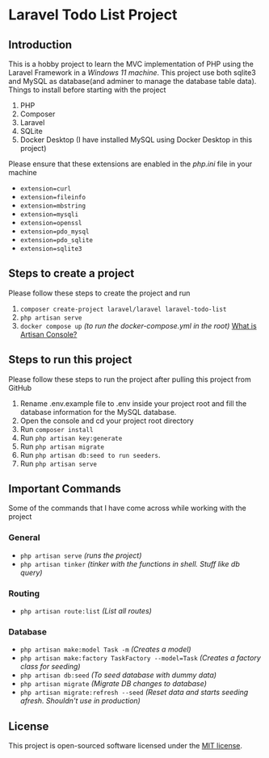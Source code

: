 # Laravel Todo List Project

## Introduction

This is a hobby project to learn the MVC implementation of PHP using the Laravel Framework in a *Windows 11 machine*. This project use both sqlite3 and MySQL as database(and adminer to manage the database table data). Things to install before starting with the project

1. PHP
2. Composer
3. Laravel
4. SQLite
5. Docker Desktop (I have installed MySQL using Docker Desktop in this project)

Please ensure that these extensions are enabled in the *php.ini* file in your machine

- `extension=curl`
- `extension=fileinfo`
- `extension=mbstring`
- `extension=mysqli`
- `extension=openssl`
- `extension=pdo_mysql`
- `extension=pdo_sqlite`
- `extension=sqlite3`

## Steps to create a project

Please follow these steps to create the project and run

1. `composer create-project laravel/laravel laravel-todo-list`
2. `php artisan serve`
3. `docker compose up` *(to run the docker-compose.yml in the root)*
[What is Artisan Console?](https://laravel.com/docs/11.x/artisan)

## Steps to run this project

Please follow these steps to run the project after pulling this project from GitHub

1. Rename .env.example file to .env inside your project root and fill the database information for the MySQL database.
2. Open the console and cd your project root directory
3. Run `composer install`
4. Run `php artisan key:generate`
5. Run `php artisan migrate`
6. Run `php artisan db:seed to run seeders`.
7. Run `php artisan serve`

## Important Commands

Some of the commands that I have come across while working with the project

### General

- `php artisan serve` *(runs the project)*
- `php artisan tinker` *(tinker with the functions in shell. Stuff like db query)*

### Routing

- `php artisan route:list` *(List all routes)*

### Database

- `php artisan make:model Task -m` *(Creates a model)*
- `php artisan make:factory TaskFactory --model=Task` *(Creates a factory class for seeding)*
- `php artisan db:seed` *(To seed database with dummy data)*
- `php artisan migrate` *(Migrate DB changes to database)*
- `php artisan migrate:refresh --seed` *(Reset data and starts seeding afresh. Shouldn't use in production)*

## License

This project is open-sourced software licensed under the [MIT license](https://opensource.org/licenses/MIT).
